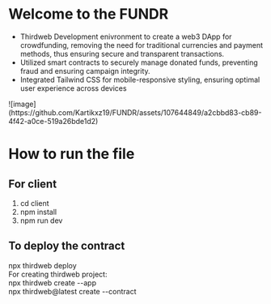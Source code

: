 # Welcome to the FUNDR
<ul>
  <li>Thirdweb Development enivronment to create a web3 DApp for crowdfunding, removing the need for
traditional currencies and payment methods, thus ensuring secure and transparent transactions.</li>
  <li>Utilized smart contracts to securely manage donated funds, preventing fraud and ensuring campaign integrity.</li>
  <li>Integrated Tailwind CSS for mobile-responsive styling, ensuring optimal user experience across devices</li>
</ul>
![image](https://github.com/Kartikxz19/FUNDR/assets/107644849/a2cbbd83-cb89-4f42-a0ce-519a26bde1d2)

# How to run the file 
<h2>For client</h2>
<ol>
  <li>cd client</li>
  <li>npm install</li>
  <li>npm run dev</li>
</ol>

<h2>To deploy the contract</h2>
<div>npx thirdweb deploy</div>
<div>For creating thirdweb project:</div>
  <div>npx thirdweb create --app</div>
  <div>npx thirdweb@latest create --contract </div>

